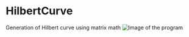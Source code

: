 # HilbertCurve
Generation of Hilbert curve using matrix math
![Image of the program](https://github.com/NicklasPedersen/HilbertCurve/hilbert.png)
